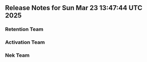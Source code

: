 ## Release Notes for Sun Mar 23 13:47:44 UTC 2025
### Retention Team
### Activation Team
### Nek Team
